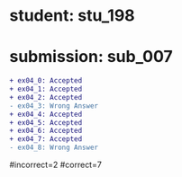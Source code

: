 # student: stu_198
# submission: sub_007

```diff
+ ex04_0: Accepted
+ ex04_1: Accepted
+ ex04_2: Accepted
- ex04_3: Wrong Answer
+ ex04_4: Accepted
+ ex04_5: Accepted
+ ex04_6: Accepted
+ ex04_7: Accepted
- ex04_8: Wrong Answer
```
#incorrect=2
#correct=7
